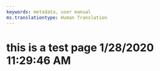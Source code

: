 ```yaml
---
keywords: metadata, user manual
ms.translationtype: Human Translation
---
```

# this is a test page 1/28/2020 11:29:46 AM